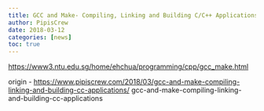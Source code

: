 ```yaml
---
title: GCC and Make- Compiling, Linking and Building C/C++ Applications
author: PipisCrew
date: 2018-03-12
categories: [news]
toc: true
---
```


https://www3.ntu.edu.sg/home/ehchua/programming/cpp/gcc_make.html

origin - https://www.pipiscrew.com/2018/03/gcc-and-make-compiling-linking-and-building-cc-applications/ gcc-and-make-compiling-linking-and-building-cc-applications